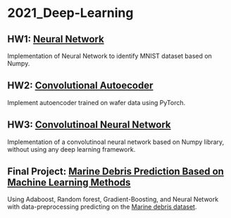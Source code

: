 # 2021_Deep-Learning


## HW1: [Neural Network](https://github.com/climber0824/2021_Deep-Learning/tree/main/hw1)
Implementation of Neural Network to identify MNIST dataset based on Numpy.

## HW2: [Convolutional Autoecoder](https://github.com/climber0824/2021_Deep-Learning/tree/main/hw2)
Implement autoencoder trained on wafer data using PyTorch.

## HW3: [Convolutinoal Neural Network](https://github.com/climber0824/2021_Deep-Learning/tree/main/hw3/src)
Implementation of a convolutinoal neural network based on Numpy library, without using any deep learning framework.

## Final Project: [Marine Debris Prediction Based on Machine Learning Methods](https://github.com/climber0824/2021_Deep-Learning/tree/main/final_project)
Using Adaboost, Random forest, Gradient-Boosting, and Neural Network with data-preprocessing predicting on the [Marine debris dataset](https://aidea-web.tw/topic/031e2daa-cba0-4d2b-974b-019d429348a7).
